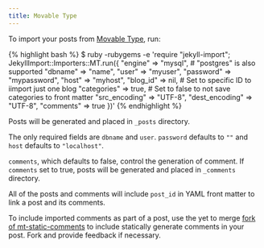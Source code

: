 ```yaml
---
title: Movable Type
---
```


To import your posts from [Movable Type](http://movabletype.org), run:

{% highlight bash %}
$ ruby -rubygems -e 'require "jekyll-import";
    JekyllImport::Importers::MT.run({
      "engine"   => "mysql", # "postgres" is also supported
      "dbname"   => "name",
      "user"     => "myuser",
      "password" => "mypassword",
      "host"     => "myhost",
      "blog_id"   => nil,  # Set to specific ID to iimport just one blog
      "categories" => true, # Set to false to not save categories to front matter
      "src_encoding" => "UTF-8",
      "dest_encoding" => "UTF-8",
      "comments" => true
    })'
{% endhighlight %}

Posts will be generated and placed in `_posts` directory.

The only required fields are `dbname` and `user`. `password` defaults to `""`
and `host` defaults to `"localhost"`.

`comments`, which defaults to false, control the generation of
comment. If `comments` set to true, posts will be generated and placed
in `_comments` directory.


All of the posts and comments will include `post_id` in YAML front
matter to link a post and its comments.

To include imported comments as part of a post, use the yet to merge
[fork of mt-static-comments](https://github.com/shigeya/jekyll-static-comments/tree/mt_static_comments)
to include statically generate comments in your post. Fork and provide
feedback if necessary.
